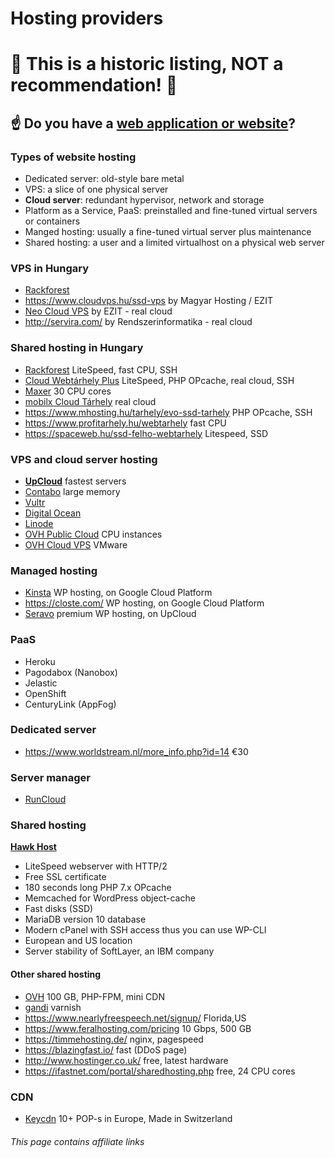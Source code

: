 # Hosting providers

# :stop_sign: This is a historic listing, NOT a recommendation! :stop_sign:

## :point_up: Do you have a [web application or website](/CV.md)?

### Types of website hosting

- Dedicated server: old-style bare metal
- VPS: a slice of one physical server
- **Cloud server**: redundant hypervisor, network and storage
- Platform as a Service, PaaS: preinstalled and fine-tuned virtual servers or containers
- Manged hosting: usually a fine-tuned virtual server plus maintenance
- Shared hosting: a user and a limited virtualhost on a physical web server

### VPS in Hungary

- [Rackforest](https://rackforest.hu/vps/linux-vps/)
- https://www.cloudvps.hu/ssd-vps by Magyar Hosting / EZIT
- [Neo Cloud VPS](https://www.cloud.hu/szerver/neo-cloud-vps/) by EZIT - real cloud
- http://servira.com/ by Rendszerinformatika - real cloud

### Shared hosting in Hungary

- [Rackforest](http://rackforest.hu/korlatlan-tarhely/) LiteSpeed, fast CPU, SSH
- [Cloud Webtárhely Plus](https://client.ezit.hu/aff.php?aff=036) LiteSpeed, PHP OPcache, real cloud, SSH
- [Maxer](https://maxer.hu/) 30 CPU cores
- [mobilx Cloud Tárhely](http://mobilxcloud.hu/ugyfelkapu/?affid=204) real cloud
- https://www.mhosting.hu/tarhely/evo-ssd-tarhely PHP OPcache, SSH
- https://www.profitarhely.hu/webtarhely fast CPU
- https://spaceweb.hu/ssd-felho-webtarhely Litespeed, SSD

### VPS and cloud server hosting

- [**UpCloud**](https://www.upcloud.com/register/?promo=U29Q8S) fastest servers
- [Contabo](https://contabo.com/?show=vps) large memory
- [Vultr](https://www.vultr.com/?ref=6815796)
- [Digital Ocean](https://www.digitalocean.com/?refcode=1f29354cd6ab)
- [Linode](https://www.linode.com/?r=66de78b7ac99f79ec3a8e89a60c6c825dd107df1)
- [OVH Public Cloud](https://www.ovh.com/fr/public-cloud/instances/tarifs/#cpu) CPU instances
- [OVH Cloud VPS](https://www.ovh.ie/vps/vps-cloud.xml) VMware

### Managed hosting

- [Kinsta](https://kinsta.com/plans/?kaid=YGCOPZBOGRNQ) WP hosting, on Google Cloud Platform
- https://closte.com/ WP hosting, on Google Cloud Platform
- [Seravo](https://seravo.com/) premium WP hosting, on UpCloud

### PaaS

- Heroku
- Pagodabox (Nanobox)
- Jelastic
- OpenShift
- CenturyLink (AppFog)

### Dedicated server

- https://www.worldstream.nl/more_info.php?id=14 €30

### Server manager

- [RunCloud](https://runcloud.io/)

### Shared hosting

[**Hawk Host**](https://www.hawkhost.com/shared-web-hosting)

- LiteSpeed webserver with HTTP/2
- Free SSL certificate
- 180 seconds long PHP 7.x OPcache
- Memcached for WordPress object-cache
- Fast disks (SSD)
- MariaDB version 10 database
- Modern cPanel with SSH access thus you can use WP-CLI
- European and US location
- Server stability of SoftLayer, an IBM company

#### Other shared hosting

- [OVH](https://www.ovh.ie/web-hosting/) 100 GB, PHP-FPM, mini CDN
- [gandi](https://www.gandi.net/hosting/simple) varnish
- https://www.nearlyfreespeech.net/signup/ Florida,US
- https://www.feralhosting.com/pricing 10 Gbps, 500 GB
- https://timmehosting.de/ nginx, pagespeed
- https://blazingfast.io/ fast (DDoS page)
- http://www.hostinger.co.uk/ free, latest hardware
- https://ifastnet.com/portal/sharedhosting.php free, 24 CPU cores

### CDN

- [Keycdn](https://www.keycdn.com/?a=18666) 10+ POP-s in Europe, Made in Switzerland

###### This page contains affiliate links
